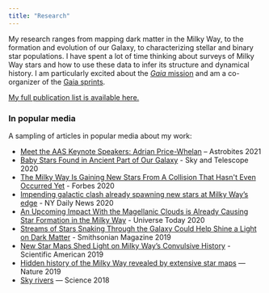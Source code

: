 ```yaml
---
title: "Research"
---
```


My research ranges from mapping dark matter in the Milky Way, to the formation and
evolution of our Galaxy, to characterizing stellar and binary star populations. I have
spent a lot of time thinking about surveys of Milky Way stars and how to use these data
to infer its structure and dynamical history. I am particularly excited about the
[*Gaia* mission](https://www.cosmos.esa.int/web/gaia) and am a co-organizer of the [Gaia
sprints](https://gaia.lol/).

[My full publication list is available here.](https://adrian.pw/cv/PriceWhelan-pubs.pdf)

### In popular media

A sampling of articles in popular media about my work:

- [Meet the AAS Keynote Speakers: Adrian Price-Whelan](https://astrobites.org/2021/01/10/meet-the-aas-keynote-speakers-adrian-price-whelan/) – Astrobites 2021
- [Baby Stars Found in Ancient Part of Our Galaxy](https://www.skyandtelescope.com/astronomy-news/baby-stars-found-ancient-part-milky-way-galaxy/) - Sky and Telescope 2020
- [The Milky Way Is Gaining New Stars From A Collision That Hasn't Even Occurred Yet](https://www.forbes.com/sites/startswithabang/2020/01/09/the-milky-way-is-gaining-new-stars-from-a-collision-that-hasnt-even-occurred-yet/#197424aa1e5b) - Forbes 2020
- [Impending galactic clash already spawning new stars at Milky Way’s edge](https://www.nydailynews.com/news/world/ny-new-stars-in-milky-way-20200110-5n3tu26uy5cgzgvl4mylsa6q3i-story.html) - NY Daily News 2020
- [An Upcoming Impact With the Magellanic Clouds is Already Causing Star Formation in the Milky Way](https://www.universetoday.com/144556/an-upcoming-impact-with-the-magellanic-clouds-is-already-causing-star-formation-in-the-milky-way/) - Universe Today 2020
- [Streams of Stars Snaking Through the Galaxy Could Help Shine a Light on Dark Matter](https://www.smithsonianmag.com/science-nature/streams-stars-snaking-through-galaxy-could-help-shine-light-dark-matter-180971679/) - Smithsonian Magazine 2019
- [New Star Maps Shed Light on Milky Way’s Convulsive History](https://www.scientificamerican.com/article/new-star-maps-shed-light-on-milky-ways-convulsive-history/) - Scientific American 2019
- [Hidden history of the Milky Way revealed by extensive star maps](https://www.nature.com/articles/d41586-019-00123-y) — Nature 2019
- [Sky rivers](http://www.sciencemag.org/news/2018/10/streams-stars-reveal-galaxy-s-violent-history-and-perhaps-its-unseen-dark-matter) — Science 2018
